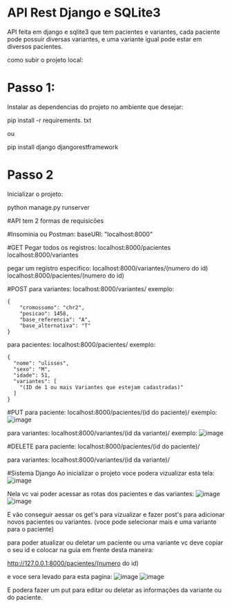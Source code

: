 ﻿# API Rest Django e SQLite3

 API feita em django e sqlite3 que tem pacientes e variantes, cada paciente pode possuir diversas variantes, e uma variante igual pode estar em diversos pacientes.

 como subir o projeto local:
 
# Passo 1:
  Instalar as dependencias do projeto no ambiente que desejar:
  
  pip install -r requirements. txt 
  
  ou 
  
  pip install django djangorestframework

# Passo 2
  Inicializar o projeto:
  
  python manage.py runserver 

#API tem 2 formas de requisicões

#Insominia ou Postman:
  baseURl: "localhost:8000"

#GET
  Pegar todos os registros:
  localhost:8000/pacientes
  localhost:8000/variantes
  
  pegar um registro especifico:
  localhost:8000/variantes/(numero do id)
  localhost:8000/pacientes/(numero do id)

#POST
  para variantes:
    localhost:8000/variantes/
    exemplo:
    
    {		
    	"cromossomo": "chr2",
    	"posicao": 1458,
    	"base_referencia": "A",
    	"base_alternativa": "T"
    }
  para pacientes:
    localhost:8000/pacientes/
    exemplo:
    
    {
      "nome": "ulisses",
      "sexo": "M",
      "idade": 51,
      "variantes": [
        "(ID de 1 ou mais Variantes que estejam cadastradas)"
      ]
    }

#PUT
  para paciente:
    localhost:8000/pacientes/(id do paciente)/
    exemplo:
    ![image](https://github.com/Harlock221B/desafio-segunda-etapa/assets/64704484/c1fb72fc-622f-4a8b-bbaa-dc25950ee4ea)
  
    
  para variantes:
    localhost:8000/variantes/(id da variante)/
    exemplo:
    ![image](https://github.com/Harlock221B/desafio-segunda-etapa/assets/64704484/2103e4e4-acbe-4281-a1ef-c1b71a061aea)
  
  #DELETE
  para paciente:
     localhost:8000/pacientes/(id do paciente)/
     
  para variantes:
     localhost:8000/variantes/(id da variante)/
  

#Sistema Django
  Ao inicializar o projeto voce podera vizualizar esta tela:
   ![image](https://github.com/Harlock221B/desafio-segunda-etapa/assets/64704484/9c11102e-f133-4ebd-b919-fc52d5ba898c)
  
  Nela vc vai poder acessar as rotas dos pacientes e das variantes:
  ![image](https://github.com/Harlock221B/desafio-segunda-etapa/assets/64704484/bee0fc1b-1366-44ff-9196-4f6f8a0b1085)
  ![image](https://github.com/Harlock221B/desafio-segunda-etapa/assets/64704484/4e245a8d-fb4f-413b-b6f6-0a196c067334)
  
  E vão conseguir aessar os get's para vizualizar e fazer post's para adicionar novos pacientes ou variantes.
  (voce pode selecionar mais e uma variante para o paciente)
  
  para poder atualizar ou deletar um paciente ou uma variante vc deve copiar o seu id e colocar na guia em frente desta maneira:
  
  http://127.0.0.1:8000/pacientes/(numero do id)
  
  e voce sera levado para esta pagina:
  ![image](https://github.com/Harlock221B/desafio-segunda-etapa/assets/64704484/dffd6505-c6f1-401e-9ccf-ac9778e500d4)
  ![image](https://github.com/Harlock221B/desafio-segunda-etapa/assets/64704484/ad17f6dd-97f5-4929-a9d9-2a02bde36d8b)
  
  E podera fazer um put para editar ou deletar as informações da variante ou do paciente.




